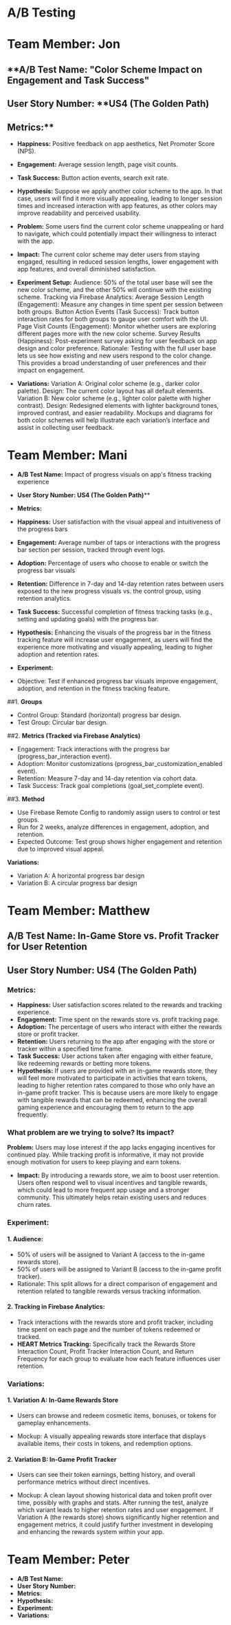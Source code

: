 # A/B Testing 

# Team Member: Jon
## **A/B Test Name: "Color Scheme Impact on Engagement and Task Success"

## User Story Number: **US4 (The Golden Path)

## Metrics:**
- **Happiness:** Positive feedback on app aesthetics, Net Promoter Score (NPS).
- **Engagement:** Average session length, page visit counts.
- **Task Success:** Button action events, search exit rate.

- **Hypothesis:**
Suppose we apply another color scheme to the app. In that case, users will find it more visually appealing, leading to longer session times and increased interaction with app features, as other colors may improve readability and perceived usability.
- **Problem:**
  Some users find the current color scheme unappealing or hard to navigate, which could potentially impact their willingness to interact with the app.
- **Impact:** The current color scheme may deter users from staying engaged, resulting in reduced session lengths, lower engagement with app features, and overall diminished satisfaction.

- **Experiment Setup:**
  Audience: 50% of the total user base will see the new color scheme, and the other 50% will continue with the existing scheme.
  Tracking via Firebase Analytics:
    Average Session Length (Engagement): Measure any changes in time spent per session between both groups.
    Button Action Events (Task Success): Track button interaction rates for both groups to gauge user comfort with the UI.
    Page Visit Counts (Engagement): Monitor whether users are exploring different pages more with the new color scheme.
    Survey Results (Happiness): Post-experiment survey asking for user feedback on app design and color preference.
    Rationale: Testing with the full user base lets us see how existing and new users respond to the color change. This provides a broad understanding of user preferences and their impact on engagement.

- **Variations:**
Variation A: Original color scheme (e.g., darker color palette).
Design: The current color layout has all default elements.
Variation B: New color scheme (e.g., lighter color palette with higher contrast).
Design: Redesigned elements with lighter background tones, improved contrast, and easier readability.
Mockups and diagrams for both color schemes will help illustrate each variation’s interface and assist in collecting user feedback.


# Team Member: Mani
- **A/B Test Name:** Impact of progress visuals on app's fitness tracking experience
  
- **User Story Number: US4 (The Golden Path)****
  
- **Metrics:**

- **Happiness:** User satisfaction with the visual appeal and intuitiveness of the progress bars
- **Engagement:** Average number of taps or interactions with the progress bar section per session, tracked through event logs.
- **Adoption:** Percentage of users who choose to enable or switch the progress bar visuals
- **Retention:** Difference in 7-day and 14-day retention rates between users exposed to the new progress visuals vs. the control group, using retention analytics.
- **Task Success:** Successful completion of fitness tracking tasks (e.g., setting and updating goals) with the progress bar.
  
- **Hypothesis:**
Enhancing the visuals of the progress bar in the fitness tracking feature will increase user engagement, as users will find the experience more motivating and visually appealing, leading to higher adoption and retention rates.
  
- **Experiment:**
- Objective: Test if enhanced progress bar visuals improve engagement, adoption, and retention in the fitness tracking feature.

##1. **Groups**
   
- Control Group: Standard (horizontal) progress bar design.
- Test Group: Circular bar design.
  
##2. **Metrics (Tracked via Firebase Analytics)**

- Engagement: Track interactions with the progress bar (progress_bar_interaction event).
- Adoption: Monitor customizations (progress_bar_customization_enabled event).
- Retention: Measure 7-day and 14-day retention via cohort data.
- Task Success: Track goal completions (goal_set_complete event).
  
##3. **Method**
  
- Use Firebase Remote Config to randomly assign users to control or test groups.
- Run for 2 weeks, analyze differences in engagement, adoption, and retention.
- Expected Outcome: Test group shows higher engagement and retention due to improved visual appeal.
  
**Variations:**
- Variation A: A horizontal progress bar design
- Variation B: A circular progress bar design
  

# Team Member: Matthew
## A/B Test Name: In-Game Store vs. Profit Tracker for User Retention

## User Story Number: **US4 (The Golden Path)**

### **Metrics:**

- **Happiness:** User satisfaction scores related to the rewards and tracking experience.
- **Engagement:** Time spent on the rewards store vs. profit tracking page.
- **Adoption:** The percentage of users who interact with either the rewards store or profit tracker.
- **Retention:** Users returning to the app after engaging with the store or tracker within a specified time frame.
- **Task Success:** User actions taken after engaging with either feature, like redeeming rewards or betting more tokens.
- **Hypothesis:**
If users are provided with an in-game rewards store, they will feel more motivated to participate in activities that earn tokens, leading to higher retention rates compared to those who only have an in-game profit tracker. This is because users are more likely to engage with tangible rewards that can be redeemed, enhancing the overall gaming experience and encouraging them to return to the app frequently.

### **What problem are we trying to solve? Its impact?**

**Problem:** Users may lose interest if the app lacks engaging incentives for continued play. While tracking profit is informative, it may not provide enough motivation for users to keep playing and earn tokens.

- **Impact:** By introducing a rewards store, we aim to boost user retention. Users often respond well to visual incentives and tangible rewards, which could lead to more frequent app usage and a stronger community. This ultimately helps retain existing users and reduces churn rates.

### **Experiment:**

#### 1.  **Audience:**

- 50% of users will be assigned to Variant A (access to the in-game rewards store).
- 50% of users will be assigned to Variant B (access to the in-game profit tracker).
- Rationale: This split allows for a direct comparison of engagement and retention related to tangible rewards versus tracking information.

#### 2. **Tracking in Firebase Analytics:**

- Track interactions with the rewards store and profit tracker, including time spent on each page and the number of tokens redeemed or tracked.
- **HEART Metrics Tracking:** Specifically track the Rewards Store Interaction Count, Profit Tracker Interaction Count, and Return Frequency for each group to evaluate how each feature influences user retention.

### **Variations:**

#### 1. **Variation A: In-Game Rewards Store**

- Users can browse and redeem cosmetic items, bonuses, or tokens for gameplay enhancements.

- Mockup: A visually appealing rewards store interface that displays available items, their costs in tokens, and redemption options.

#### 2. **Variation B: In-Game Profit Tracker**

- Users can see their token earnings, betting history, and overall performance metrics without direct incentives.

- Mockup: A clean layout showing historical data and token profit over time, possibly with graphs and stats.
After running the test, analyze which variant leads to higher retention rates and user engagement. If Variation A (the rewards store) shows significantly higher retention and engagement metrics, it could justify further investment in developing and enhancing the rewards system within your app.

# Team Member: Peter
- **A/B Test Name:**
- **User Story Number:**
- **Metrics:**
- **Hypothesis:**
- **Experiment:**
- **Variations:**
  
